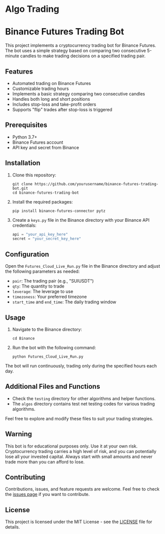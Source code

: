 # Algo Trading 
# Binance Futures Trading Bot

This project implements a cryptocurrency trading bot for Binance Futures. The bot uses a simple strategy based on comparing two consecutive 5-minute candles to make trading decisions on a specified trading pair.

## Features

- Automated trading on Binance Futures
- Customizable trading hours
- Implements a basic strategy comparing two consecutive candles
- Handles both long and short positions
- Includes stop-loss and take-profit orders
- Supports "flip" trades after stop-loss is triggered

## Prerequisites

- Python 3.7+
- Binance Futures account
- API key and secret from Binance

## Installation

1. Clone this repository:
   ```
   git clone https://github.com/yourusername/binance-futures-trading-bot.git
   cd binance-futures-trading-bot
   ```

2. Install the required packages:
   ```
   pip install binance-futures-connector pytz
   ```

3. Create a `keys.py` file in the Binance directory with your Binance API credentials:
   ```python
   api = "your_api_key_here"
   secret = "your_secret_key_here"
   ```

## Configuration

Open the `Futures_Cloud_Live_Run.py` file in the Binance directory and adjust the following parameters as needed:

- `pair`: The trading pair (e.g., "SUIUSDT")
- `qty`: The quantity to trade
- `leverage`: The leverage to use
- `timezoness`: Your preferred timezone
- `start_time` and `end_time`: The daily trading window

## Usage

1. Navigate to the Binance directory:
   ```
   cd Binance
   ```

2. Run the bot with the following command:
   ```
   python Futures_Cloud_Live_Run.py
   ```

The bot will run continuously, trading only during the specified hours each day.

## Additional Files and Functions

- Check the `testing` directory for other algorithms and helper functions.
- The `algos` directory contains test net testing codes for various trading algorithms.

Feel free to explore and modify these files to suit your trading strategies.

## Warning

This bot is for educational purposes only. Use it at your own risk. Cryptocurrency trading carries a high level of risk, and you can potentially lose all your invested capital. Always start with small amounts and never trade more than you can afford to lose.

## Contributing

Contributions, issues, and feature requests are welcome. Feel free to check the [issues page](https://github.com/yourusername/binance-futures-trading-bot/issues) if you want to contribute.

## License

This project is licensed under the MIT License - see the [LICENSE](LICENSE) file for details.
